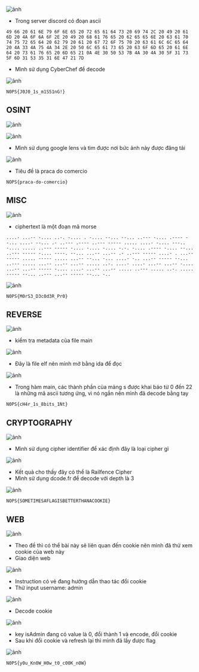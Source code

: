 ![ảnh](https://github.com/LDV-SpaceK/nopsctf2024/assets/151914246/46361d2e-90b3-41dd-b1c1-094ab7cdb1a3)
 
* Trong server discord có đoạn ascii

`49 66 20 61 6E 79 6F 6E 65 20 72 65 61 64 73 20 69 74 2C 20 49 20 61 6D 20 4A 6F 6A 6F 2E 20 49 20 68 61 76 65 20 62 65 65 6E 20 63 61 70 74 75 72 65 64 20 62 79 20 61 20 67 72 6F 75 70 20 63 61 6C 6C 65 64 20 4A 33 4A 75 4A 34 2E 20 50 6C 65 61 73 65 20 63 6F 6D 65 20 61 6E 64 20 73 61 76 65 20 6D 65 21 0A 4E 30 50 53 7B 4A 30 4A 30 5F 31 73 5F 6D 31 53 35 31 6E 47 21 7D`

* Mình sử dụng CyberChef để decode

![ảnh](https://github.com/LDV-SpaceK/nopsctf2024/assets/151914246/ff187be8-ca76-4f2d-83a4-b5673ac4274a)

`N0PS{J0J0_1s_m1S51nG!}`

## OSINT
 
![ảnh](https://github.com/LDV-SpaceK/nopsctf2024/assets/151914246/04465a3d-3e86-43e1-9148-a0f853cb97dd)

![ảnh](https://github.com/LDV-SpaceK/nopsctf2024/assets/151914246/0f7b183e-4abf-4798-a666-af75006bf3e8)

* Mình sử dụng google lens và tìm được nơi bức ảnh này được đăng tải

![ảnh](https://github.com/LDV-SpaceK/nopsctf2024/assets/151914246/e233e657-13d7-4db4-88ed-b20418b4e2cc)

* Tiêu đề là praca do comercio

`NOPS{praca-do-comercio}`

## MISC

![ảnh](https://github.com/LDV-SpaceK/nopsctf2024/assets/151914246/d1a3b169-72f1-4ed6-813c-b2bbb848480e)

* ciphertext là một đoạn mã morse

`....- ...-- -.... ..-. -.... . -.... --... --... ..--- -.... .---- --... ....- --... .- ..--- .---- ..--- ----- ..... ....- -.... ---.. -.... ..... ..--- ----- -.... -.... -.... -.-. -.... .---- -.... --... ..--- ----- -.... ----. --... ...-- ...-- .- ..--- ----- ....- . ...-- ----- ..... ----- ..... ...-- --... -... ....- -.. ...-- ----- --... ..--- ..... ...-- ...-- ...-- ..... ..-. ....- ....- ...-- ...-- -.... ...-- ...-- ----- -.... ....- ...-- ...-- ..... ..--- ..... ..-. ..... ----- --... ..--- ...-- ----- --... -..`

![ảnh](https://github.com/LDV-SpaceK/nopsctf2024/assets/151914246/d3d4887d-eabc-439e-87d2-5018d594dcc2)

`N0PS{M0rS3_D3c0d3R_Pr0}`

## REVERSE

![ảnh](https://github.com/LDV-SpaceK/nopsctf2024/assets/151914246/0f008ba8-ce47-4614-a37c-096582b34599)

* kiểm tra metadata của file main

![ảnh](https://github.com/LDV-SpaceK/nopsctf2024/assets/151914246/e0deff1c-e3f8-4296-a03d-bf6534b4c0e0)

* Đây là file elf nên mình mở bằng ida để đọc

![ảnh](https://github.com/LDV-SpaceK/nopsctf2024/assets/151914246/32e90e43-2fe3-4fdc-9805-3cf66e1f742f)

* Trong hàm main, các thành phần của mảng s được khai báo từ 0 đến 22 là những mã ascii tương ứng, vì nó ngắn nên mình đã decode bằng tay

`N0PS{cH4r_1s_8bits_1Nt}`

## CRYPTOGRAPHY

![ảnh](https://github.com/LDV-SpaceK/nopsctf2024/assets/151914246/f7dcd29c-1575-4634-80be-9b8dbeedc5ab)

* Mình sử dụng cipher identifier để xác định đây là loại cipher gì

![ảnh](https://github.com/LDV-SpaceK/nopsctf2024/assets/151914246/b4d21470-45da-4ab6-963b-076a4f80acec)

* Kết quả cho thấy đây có thể là Railfence Cipher
* Mình sử dụng dcode.fr để decode với depth là 3

![ảnh](https://github.com/LDV-SpaceK/nopsctf2024/assets/151914246/f2c000f4-4d9e-43ec-a2c3-6b58835eb232)

`NOPS{SOMETIMESAFLAGISBETTERTHANACOOKIE}`

## WEB

![ảnh](https://github.com/LDV-SpaceK/nopsctf2024/assets/151914246/3db80ec3-242b-4f08-ab0b-01ed3e15b6a9)

* Theo đề thì có thể bài này sẽ liên quan đến cookie nên mình đã thử xem cookie của web này
* Giao diện web 

![ảnh](https://github.com/LDV-SpaceK/nopsctf2024/assets/151914246/bca3e1cd-25ad-4a89-b883-24273a059f7a)
 
* Instruction có vẻ đang hướng dẫn thao tác đổi cookie
* Thử input username: admin

![ảnh](https://github.com/LDV-SpaceK/nopsctf2024/assets/151914246/90792f32-78e1-4cad-bd19-10afa097ed6c)

* Decode cookie

![ảnh](https://github.com/LDV-SpaceK/nopsctf2024/assets/151914246/4fd84b04-04e6-4d24-8dbe-a1857a5e1d4e)

* key isAdmin đang có value là 0, đổi thành 1 và encode, đổi cookie
* Sau khi đổi cookie và refresh lại thì mình đã lấy được flag
 
![ảnh](https://github.com/LDV-SpaceK/nopsctf2024/assets/151914246/41730913-69d9-4b65-911f-8e638d3f474d)

`N0PS{y0u_Kn0W_H0w_t0_c00K_n0W}`



